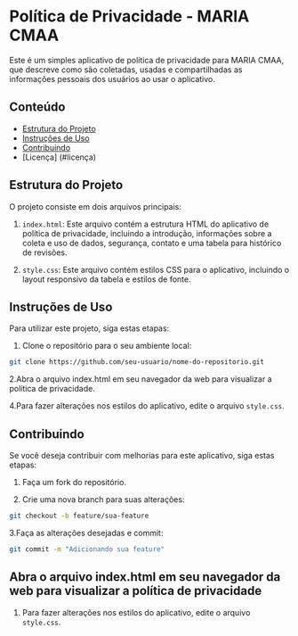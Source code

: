 # Política de Privacidade - MARIA CMAA

Este é um simples aplicativo de política de privacidade para MARIA CMAA, que descreve como são coletadas, usadas e compartilhadas as informações pessoais dos usuários ao usar o aplicativo.

## Conteúdo

- [Estrutura do Projeto](#estrutura-do-projeto)
- [Instruções de Uso](#instruções-de-uso)
- [Contribuindo](#contribuindo)
- [Licença] (#licença)

## Estrutura do Projeto

O projeto consiste em dois arquivos principais:

1. `index.html`: Este arquivo contém a estrutura HTML do aplicativo de política de privacidade, incluindo a introdução, informações sobre a coleta e uso de dados, segurança, contato e uma tabela para histórico de revisões.

2. `style.css`: Este arquivo contém estilos CSS para o aplicativo, incluindo o layout responsivo da tabela e estilos de fonte.

## Instruções de Uso

Para utilizar este projeto, siga estas etapas:

1. Clone o repositório para o seu ambiente local:

```bash
git clone https://github.com/seu-usuario/nome-do-repositorio.git
```

2.Abra o arquivo index.html em seu navegador da web para visualizar a política de privacidade.

4.Para fazer alterações nos estilos do aplicativo, edite o arquivo `style.css`.

## Contribuindo

Se você deseja contribuir com melhorias para este aplicativo, siga estas etapas:

1. Faça um fork do repositório.

2. Crie uma nova branch para suas alterações:

```bash
git checkout -b feature/sua-feature
```

3.Faça as alterações desejadas e commit:

```bash
git commit -m "Adicionando sua feature"
```

## Abra o arquivo index.html em seu navegador da web para visualizar a política de privacidade

1. Para fazer alterações nos estilos do aplicativo, edite o arquivo `style.css`.
